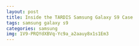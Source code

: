 ```yaml
---
layout: post
title: Inside the TARDIS Samsung Galaxy S9 Case
tags: samsung galaxy s9
categories: samsung
img: 1V9-PRQYdXBVq-Yc9a_a2aauy8x1s1Em3
---
```

